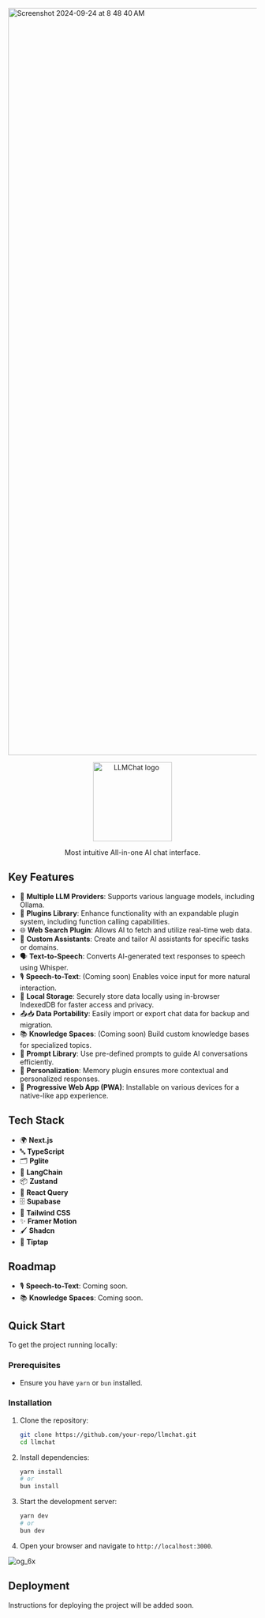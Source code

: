 
<img width="1512" alt="Screenshot 2024-09-24 at 8 48 40 AM" src="https://github.com/user-attachments/assets/2a64b0c4-5ce3-480c-a2e1-8a47319b1f3f"><br>

<p align="center">
  <img width="160" alt="LLMChat logo" src="https://github.com/user-attachments/assets/ea0535c8-37ee-4d5f-8db2-e15d5bc1decb">
</p>

<p align="center">Most intuitive All-in-one AI chat interface.</p>

## Key Features

- 🧠 **Multiple LLM Providers**: Supports various language models, including Ollama.
- 🔌 **Plugins Library**: Enhance functionality with an expandable plugin system, including function calling capabilities.
- 🌐 **Web Search Plugin**: Allows AI to fetch and utilize real-time web data.
- 🤖 **Custom Assistants**: Create and tailor AI assistants for specific tasks or domains.
- 🗣️ **Text-to-Speech**: Converts AI-generated text responses to speech using Whisper.
- 🎙️ **Speech-to-Text**: (Coming soon) Enables voice input for more natural interaction.
- 💾 **Local Storage**: Securely store data locally using in-browser IndexedDB for faster access and privacy.
- 📤📥 **Data Portability**: Easily import or export chat data for backup and migration.
- 📚 **Knowledge Spaces**: (Coming soon) Build custom knowledge bases for specialized topics.
- 📝 **Prompt Library**: Use pre-defined prompts to guide AI conversations efficiently.
- 👤 **Personalization**: Memory plugin ensures more contextual and personalized responses.
- 📱 **Progressive Web App (PWA)**: Installable on various devices for a native-like app experience.

## Tech Stack

- 🌍 **Next.js**
- 🔤 **TypeScript**
- 🗂️ **Pglite**
- 🧩 **LangChain**
- 📦 **Zustand**
- 🔄 **React Query**
- 🗄️ **Supabase**
- 🎨 **Tailwind CSS**
- ✨ **Framer Motion**
- 🖌️ **Shadcn**
- 📝 **Tiptap**

## Roadmap

- 🎙️ **Speech-to-Text**: Coming soon.
- 📚 **Knowledge Spaces**: Coming soon.

## Quick Start

To get the project running locally:

### Prerequisites

- Ensure you have `yarn` or `bun` installed.

### Installation

1. Clone the repository:
   ```bash
   git clone https://github.com/your-repo/llmchat.git
   cd llmchat
   ```

2. Install dependencies:
   ```bash
   yarn install
   # or
   bun install
   ```

3. Start the development server:
   ```bash
   yarn dev
   # or
   bun dev
   ```

4. Open your browser and navigate to `http://localhost:3000`.

![og_6x](https://github.com/user-attachments/assets/4813a6b5-3294-4056-88bb-c536a45c220c)


## Deployment

Instructions for deploying the project will be added soon.

